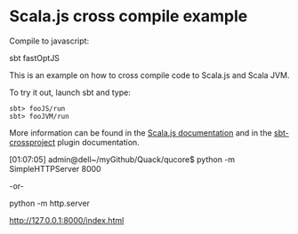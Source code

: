 # Scala.js cross compile example


Compile to javascript:

  sbt fastOptJS




This is an example on how to cross compile code to Scala.js and Scala JVM.

To try it out, launch sbt and type:

    sbt> fooJS/run
    sbt> fooJVM/run

More information can be found in the
[Scala.js documentation](https://www.scala-js.org/doc/project/cross-build.html) and in the [sbt-crossproject](https://github.com/portable-scala/sbt-crossproject) plugin documentation.



[01:07:05] admin@dell~/myGithub/Quack/qucore$ python -m SimpleHTTPServer 8000

-or-

python -m http.server


http://127.0.0.1:8000/index.html

